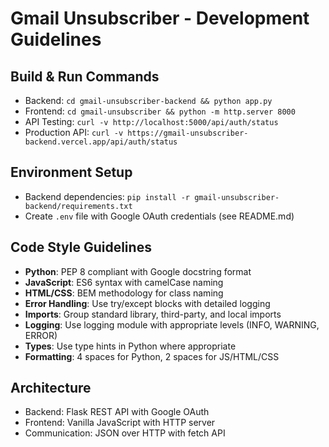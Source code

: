 # Gmail Unsubscriber - Development Guidelines

## Build & Run Commands
- Backend: `cd gmail-unsubscriber-backend && python app.py`
- Frontend: `cd gmail-unsubscriber && python -m http.server 8000`
- API Testing: `curl -v http://localhost:5000/api/auth/status`
- Production API: `curl -v https://gmail-unsubscriber-backend.vercel.app/api/auth/status`

## Environment Setup
- Backend dependencies: `pip install -r gmail-unsubscriber-backend/requirements.txt`
- Create `.env` file with Google OAuth credentials (see README.md)

## Code Style Guidelines
- **Python**: PEP 8 compliant with Google docstring format
- **JavaScript**: ES6 syntax with camelCase naming
- **HTML/CSS**: BEM methodology for class naming
- **Error Handling**: Use try/except blocks with detailed logging
- **Imports**: Group standard library, third-party, and local imports
- **Logging**: Use logging module with appropriate levels (INFO, WARNING, ERROR)
- **Types**: Use type hints in Python where appropriate
- **Formatting**: 4 spaces for Python, 2 spaces for JS/HTML/CSS

## Architecture
- Backend: Flask REST API with Google OAuth
- Frontend: Vanilla JavaScript with HTTP server
- Communication: JSON over HTTP with fetch API